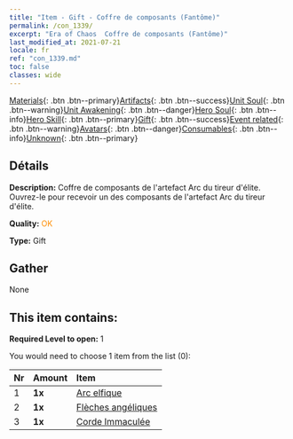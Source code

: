 ```yaml
---
title: "Item - Gift - Coffre de composants (Fantôme)"
permalink: /con_1339/
excerpt: "Era of Chaos  Coffre de composants (Fantôme)"
last_modified_at: 2021-07-21
locale: fr
ref: "con_1339.md"
toc: false
classes: wide
---
```

 [Materials](/ItemsFR/){: .btn .btn--primary}[Artifacts](/ItemsFR/Artifacts/){: .btn .btn--success}[Unit Soul](/ItemsFR/UnitSoul/){: .btn .btn--warning}[Unit Awakening](/ItemsFR/UnitAwakening/){: .btn .btn--danger}[Hero Soul](/ItemsFR/HeroSoul/){: .btn .btn--info}[Hero Skill](/ItemsFR/HeroSkill/){: .btn .btn--primary}[Gift](/ItemsFR/Gift/){: .btn .btn--success}[Event related](/ItemsFR/Events/){: .btn .btn--warning}[Avatars](/ItemsFR/Avatars/){: .btn .btn--danger}[Consumables](/ItemsFR/Consumables/){: .btn .btn--info}[Unknown](/ItemsFR/Unknown/){: .btn .btn--primary}

## Détails
 **Description:** Coffre de composants de l'artefact Arc du tireur d'élite. Ouvrez-le pour recevoir un des composants de l'artefact Arc du tireur d'élite.

 **Quality:** <span style="color: #FF8C00">OK</span>

 **Type:** Gift

## Gather

  None

## This item contains:

 **Required Level to open:** 1

 You would need to choose 1 item from the list (0):

  | Nr | Amount |     Item    |
  |:---|:-------|:------------|
  | 1 |  **1x** | [Arc elfique](/ItemsFR/art_103/) |  | 
  | 2 |  **1x** | [Flèches angéliques](/ItemsFR/art_104/) |  | 
  | 3 |  **1x** | [Corde Immaculée](/ItemsFR/art_105/) |  | 

